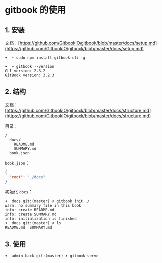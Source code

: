 # gitbook 的使用

## 1. 安装

文档：[https://github.com/GitbookIO/gitbook/blob/master/docs/setup.md](https://github.com/GitbookIO/gitbook/blob/master/docs/setup.md)

```shell
➜  ~ sudo npm install gitbook-cli -g

➜  ~ gitbook --version
CLI version: 2.3.2
GitBook version: 3.2.3
```

## 2. 结构

文档：[https://github.com/GitbookIO/gitbook/blob/master/docs/structure.md](https://github.com/GitbookIO/gitbook/blob/master/docs/structure.md)

目录：

```text
/
  docs/
    README.md
    SUMMARY.md
  book.json
```

`book.json`：

```json
{
  "root": "./docs"
}
```

初始化 `docs`：

```shell
➜  docs git:(master) ✗ gitbook init ./
warn: no summary file in this book
info: create README.md
info: create SUMMARY.md
info: initialization is finished
➜  docs git:(master) ✗ ls
README.md  SUMMARY.md
```

## 3. 使用

```shell
➜  admin-back git:(master) ✗ gitbook serve
```